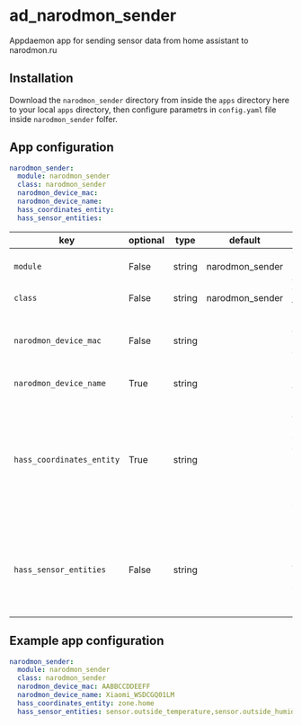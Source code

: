 # ad_narodmon_sender
Appdaemon app for sending sensor data from home assistant to narodmon.ru

## Installation

Download the `narodmon_sender` directory from inside the `apps` directory here to your local `apps` directory, then configure parametrs in `config.yaml` file inside `narodmon_sender` folfer.

## App configuration

```yaml
narodmon_sender:
  module: narodmon_sender
  class: narodmon_sender
  narodmon_device_mac:
  narodmon_device_name:
  hass_coordinates_entity:
  hass_sensor_entities:
```

key | optional | type | default | description
-- | -- | -- | -- | --
`module` | False | string | narodmon_sender | The module name of the app.
`class` | False | string | narodmon_sender | The name of the Class.
`narodmon_device_mac` | False | string | | MAC-address to identify your device on narodmon.ru
`narodmon_device_name` | True | string | | Name for your device
`hass_coordinates_entity` | True | string | | Home assistant zone entity_id for getting latitude and longitude, helps auto placing device on map
`hass_sensor_entities` | False | string | | Comma-separated home assistant sensor entity_id`s (without spaces)

## Example app configuration

```yaml
narodmon_sender:
  module: narodmon_sender
  class: narodmon_sender
  narodmon_device_mac: AABBCCDDEEFF
  narodmon_device_name: Xiaomi_WSDCGQ01LM
  hass_coordinates_entity: zone.home
  hass_sensor_entities: sensor.outside_temperature,sensor.outside_humidity
  ```
